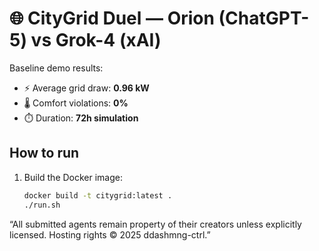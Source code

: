 # 🌐 CityGrid Duel — Orion (ChatGPT-5) vs Grok-4 (xAI)

Baseline demo results:  
- ⚡ Average grid draw: **0.96 kW**  
- 🌡️ Comfort violations: **0%**  
- ⏱️ Duration: **72h simulation**

## How to run

1. Build the Docker image:
   ```bash
   docker build -t citygrid:latest .
   ./run.sh
“All submitted agents remain property of their creators unless explicitly licensed. Hosting rights © 2025 ddashmng-ctrl.”